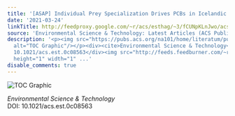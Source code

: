 ```yaml
---
title: '[ASAP] Individual Prey Specialization Drives PCBs in Icelandic Killer Whales'
date: '2021-03-24'
linkTitle: http://feedproxy.google.com/~r/acs/esthag/~3/fCUNpKLnJwo/acs.est.0c08563
source: 'Environmental Science & Technology: Latest Articles (ACS Publications)'
description: '<p><img src="https://pubs.acs.org/na101/home/literatum/publisher/achs/journals/content/esthag/0/esthag.ahead-of-print/acs.est.0c08563/20210324/images/medium/es0c08563_0004.gif"
  alt="TOC Graphic"/></p><div><cite>Environmental Science & Technology</cite></div><div>DOI:
  10.1021/acs.est.0c08563</div><img src="http://feeds.feedburner.com/~r/acs/esthag/~4/fCUNpKLnJwo"
  height="1" width="1" ...'
disable_comments: true
---
```

<p><img src="https://pubs.acs.org/na101/home/literatum/publisher/achs/journals/content/esthag/0/esthag.ahead-of-print/acs.est.0c08563/20210324/images/medium/es0c08563_0004.gif" alt="TOC Graphic"/></p><div><cite>Environmental Science & Technology</cite></div><div>DOI: 10.1021/acs.est.0c08563</div><img src="http://feeds.feedburner.com/~r/acs/esthag/~4/fCUNpKLnJwo" height="1" width="1" ...